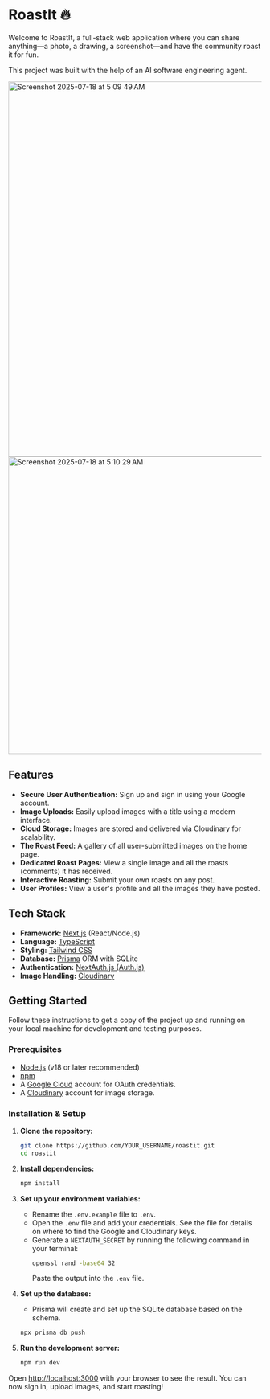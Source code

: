 # RoastIt 🔥

Welcome to RoastIt, a full-stack web application where you can share anything—a photo, a drawing, a screenshot—and have the community roast it for fun.

This project was built with the help of an AI software engineering agent.

<img width="1461" height="747" alt="Screenshot 2025-07-18 at 5 09 49 AM" src="https://github.com/user-attachments/assets/a1606806-0a74-47ad-b530-7db331f4c30a" />

<img width="1470" height="592" alt="Screenshot 2025-07-18 at 5 10 29 AM" src="https://github.com/user-attachments/assets/cf22b0a7-3d2b-44b7-bf54-ec7458b72655" />


## Features

*   **Secure User Authentication:** Sign up and sign in using your Google account.
*   **Image Uploads:** Easily upload images with a title using a modern interface.
*   **Cloud Storage:** Images are stored and delivered via Cloudinary for scalability.
*   **The Roast Feed:** A gallery of all user-submitted images on the home page.
*   **Dedicated Roast Pages:** View a single image and all the roasts (comments) it has received.
*   **Interactive Roasting:** Submit your own roasts on any post.
*   **User Profiles:** View a user's profile and all the images they have posted.

## Tech Stack

*   **Framework:** [Next.js](https://nextjs.org/) (React/Node.js)
*   **Language:** [TypeScript](https://www.typescriptlang.org/)
*   **Styling:** [Tailwind CSS](https://tailwindcss.com/)
*   **Database:** [Prisma](https://www.prisma.io/) ORM with SQLite
*   **Authentication:** [NextAuth.js (Auth.js)](https://next-auth.js.org/)
*   **Image Handling:** [Cloudinary](https://cloudinary.com/)

## Getting Started

Follow these instructions to get a copy of the project up and running on your local machine for development and testing purposes.

### Prerequisites

*   [Node.js](https://nodejs.org/en/) (v18 or later recommended)
*   [npm](https://www.npmjs.com/)
*   A [Google Cloud](https://console.cloud.google.com/) account for OAuth credentials.
*   A [Cloudinary](https://cloudinary.com/) account for image storage.

### Installation & Setup

1.  **Clone the repository:**
    ```bash
    git clone https://github.com/YOUR_USERNAME/roastit.git
    cd roastit
    ```

2.  **Install dependencies:**
    ```bash
    npm install
    ```

3.  **Set up your environment variables:**
    *   Rename the `.env.example` file to `.env`.
    *   Open the `.env` file and add your credentials. See the file for details on where to find the Google and Cloudinary keys.
    *   Generate a `NEXTAUTH_SECRET` by running the following command in your terminal:
        ```bash
        openssl rand -base64 32
        ```
        Paste the output into the `.env` file.

4.  **Set up the database:**
    *   Prisma will create and set up the SQLite database based on the schema.
    ```bash
    npx prisma db push
    ```

5.  **Run the development server:**
    ```bash
    npm run dev
    ```

Open [http://localhost:3000](http://localhost:3000) with your browser to see the result. You can now sign in, upload images, and start roasting!
